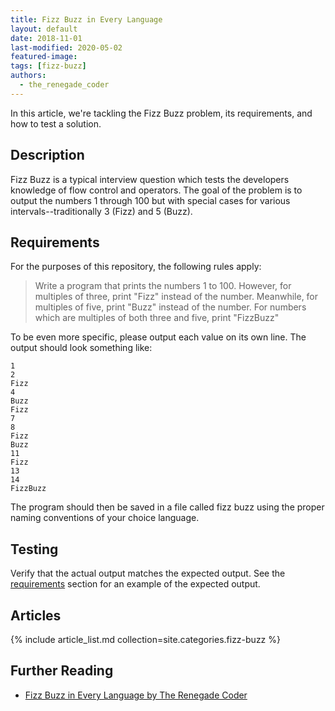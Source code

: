 ```yaml
---
title: Fizz Buzz in Every Language
layout: default
date: 2018-11-01
last-modified: 2020-05-02
featured-image:
tags: [fizz-buzz]
authors:
  - the_renegade_coder
---
```


In this article, we're tackling the Fizz Buzz problem, its requirements, and
how to test a solution.

## Description

Fizz Buzz is a typical interview question which tests the developers knowledge
of flow control and operators. The goal of the problem is to output the
numbers 1 through 100 but with special cases for various intervals--traditionally
3 (Fizz) and 5 (Buzz).

## Requirements

For the purposes of this repository, the following rules apply:

> Write a program that prints the numbers 1 to 100. However, for multiples of three,
> print "Fizz" instead of the number. Meanwhile, for multiples of five, print "Buzz"
> instead of the number. For numbers which are multiples of both three and five,
> print "FizzBuzz"

To be even more specific, please output each value on its own line. The output
should look something like:

```console
1
2
Fizz
4
Buzz
Fizz
7
8
Fizz
Buzz
11
Fizz
13
14
FizzBuzz
```

The program should then be saved in a file called fizz buzz using the proper
naming conventions of your choice language.

## Testing

Verify that the actual output matches the expected output. See the
[requirements][3] section for an example of the expected output.

## Articles

{% include article_list.md collection=site.categories.fizz-buzz %}

## Further Reading

- [Fizz Buzz in Every Language by The Renegade Coder][2]

[1]: ../assets/Fizz_Buzz.png
[2]: https://therenegadecoder.com/series/fizz-buzz-in-every-language/
[3]: #requirements
